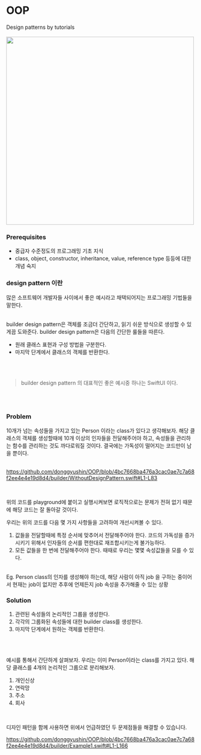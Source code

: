 # OOP
Design patterns by tutorials<br /><br />
<img src="https://miro.medium.com/max/700/1*YzzWikIJMuc3Bzz3r08aEg.png" width=500 />

### Prerequisites
- 중급자 수준정도의 프로그래밍 기초 지식
- class, object, constructor, inheritance, value, reference type 등등에 대한 개념 숙지

### design pattern 이란 
많은 소프트웨어 개발자들 사이에서 좋은 예시라고 채택되어지는 프로그래밍 기법들을 말한다.  <br /><br />

builder design pattern은 객체를 조금더 간단하고, 읽기 쉬운 방식으로 생성할 수 있게끔 도와준다. builder design pattern은 다음의 간단한 룰들을 따른다. 
- 원래 클래스 표현과 구성 방법을 구분한다. 
- 마지막 단계에서 클래스의 객체를 반환한다. 

<br /><br />

> builder design pattern 의 대표적인 좋은 예시중 하나는 SwiftUI 이다. 

<br /><br />

### Problem
10개가 넘는 속성들을 가지고 있는 Person 이라는 class가 있다고 생각해보자. 해당 클래스의 객체를 생성할때에 10개 이상의 인자들을 전달해주어야 하고, 속성들을 관리하는 함수를 관리하는 것도 까다로워질 것이다. 결국에는 가독성이 떨어지는 코드만이 남을 뿐이다. <br /><br />

https://github.com/donggyushin/OOP/blob/4bc7668ba476a3cac0ae7c7a68f2ee4e4e19d8d4/builder/WithoutDesignPattern.swift#L1-L83

<br />

위의 코드를 playground에 붙이고 실행시켜보면 로직적으로는 문제가 전혀 없기 때문에 해당 코드는 잘 돌아갈 것이다. <br />

우리는 위의 코드를 다음 몇 가지 사항들을 고려하여 개선시켜볼 수 있다. 

1. 값들을 전달할때에 특정 순서에 맞추어서 전달해주어야 한다. 코드의 가독성을 증가시키기 위해서 인자들의 순서를 편한대로 재조합시키는게 불가능하다. 
2. 모든 값들을 한 번에 전달해주어야 한다. 때때로 우리는 몇몇 속성값들을 모를 수 있다. 

<br />
Eg. Person class의 인자를 생성해야 하는데, 해당 사람이 아직 job 을 구하는 중이어서 현재는 job이 없지만 추후에 언제든지 job 속성을 추가해줄 수 있는 상황

### Solution
1. 관련된 속성들의 논리적인 그룹을 생성한다. 
2. 각각의 그룹화된 속성들에 대한 builder class를 생성한다. 
3. 마지막 단계에서 원하는 객체를 반환한다. 

<br /><br />

예시를 통해서 간단하게 살펴보자. 우리는 이미 Person이라는 class를 가지고 있다. 해당 클래스를 4개의 논리적인 그룹으로 분리해보자. 

1. 개인신상
2. 연락망
3. 주소
4. 회사

<br />

디자인 패턴을 함께 사용하면 위에서 언급하였던 두 문제점들을 해결할 수 있습니다.

https://github.com/donggyushin/OOP/blob/4bc7668ba476a3cac0ae7c7a68f2ee4e4e19d8d4/builder/Example1.swift#L1-L166
